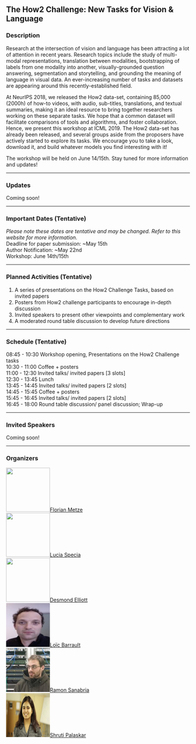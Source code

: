 ## The How2 Challenge: New Tasks for Vision & Language 

### Description
Research at the intersection of vision and language has been attracting a lot of attention in recent years. Research topics include the study of multi-modal representations, translation between modalities, bootstrapping of labels from one modality into another, visually-grounded question answering, segmentation and storytelling, and grounding the meaning of language in visual data. An ever-increasing number of tasks and datasets are appearing around this
recently-established field.

At NeurIPS 2018, we released the How2 data-set, containing 85,000 (2000h) of how-to videos, with audio, sub-titles, translations, and textual summaries, making it an ideal resource to bring together researchers working on these separate tasks. We hope that a common dataset will facilitate comparisons of tools and algorithms, and foster collaboration. Hence, we present this workshop at ICML 2019. The How2 data-set has already been released, and several groups aside from the proposers have actively started to explore its tasks. We encourage you to take a look, download it, and build whatever models you find interesting with it!

The workshop will be held on June 14/15th. Stay tuned for more information and updates!

* * *

### Updates
Coming soon!

* * *

### Important Dates (Tentative)
*Please note these dates are tentative and may be changed. 
Refer to this website for more information.*    
Deadline for paper submission: ~May 15th  
Author Notification: ~May 22nd  
Workshop: June 14th/15th  

* * *

### Planned Activities (Tentative)
1. A series of presentations on the How2 Challenge Tasks, based on invited papers  
2. Posters from How2 challenge participants to encourage in-depth discussion  
3. Invited speakers to present other viewpoints and complementary work  
4. A moderated round table discussion to develop future directions  

* * *

### Schedule (Tentative)
 08:45 - 10:30     Workshop opening, Presentations on the How2 Challenge tasks   
 10:30 - 11:00     Coffee + posters                                              
 11:00 - 12:30     Invited talks/ invited papers [3 slots]                       
 12:30 - 13:45     Lunch                                                         
 13:45 - 14:45     Invited talks/ invited papers [2 slots]                       
 14:45 - 15:45     Coffee + posters                                              
 15:45 - 16:45     Invited talks/ invited papers [2 slots]                       
 16:45 - 18:00     Round table discussion/ panel discussion; Wrap-up             

* * *

### Invited Speakers
Coming soon!

* * *

### Organizers
<img src="imgs/florian.png" style="width:120px;height:120px;">[Florian Metze](http://www.cs.cmu.edu/~fmetze/interACT/Home.html)    
<img src="imgs/lucia.png" style="width:120px;height:120px;">[Lucia Specia](http://staffwww.dcs.shef.ac.uk/people/L.Specia/)    
<img src="imgs/des.png" style="width:120px;height:120px;">[Desmond Elliott](https://elliottd.github.io)    
<img src="imgs/loic.jpeg" style="width:120px;height:120px;">[Loïc Barrault](https://scholar.google.fr/citations?user=i4IBjw4AAAAJ&hl=fr&oi=ao)    
<img src="imgs/ramon.jpeg" style="width:120px;height:120px;">[Ramon Sanabria](https://scholar.google.com/citations?user=hoE7_YcAAAAJ)    
<img src="imgs/shruti.png" style="width:120px;height:120px;">[Shruti Palaskar](https://shrutijpalaskar.github.io)  


